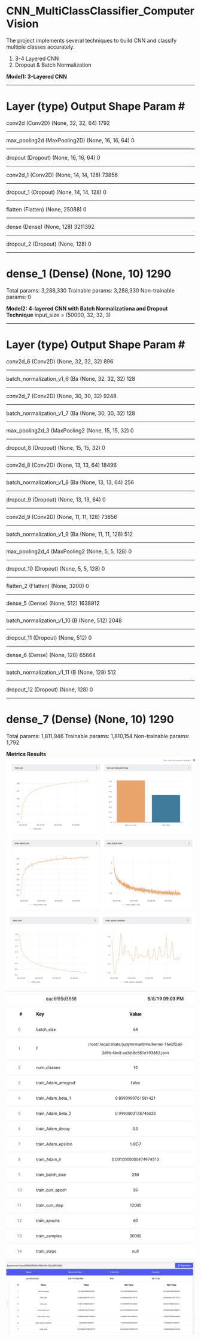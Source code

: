 # CNN_MultiClassClassifier_ComputerVision
The project implements several techniques to build CNN and classify multiple classes accurately.
1. 3-4 Layered CNN
2. Dropout & Batch Normalization

**Model1: 3-Layered CNN**
_________________________________________________________________
Layer (type)                 Output Shape              Param #   
=================================================================
conv2d (Conv2D)              (None, 32, 32, 64)        1792      
_________________________________________________________________
max_pooling2d (MaxPooling2D) (None, 16, 16, 64)        0         
_________________________________________________________________
dropout (Dropout)            (None, 16, 16, 64)        0         
_________________________________________________________________
conv2d_1 (Conv2D)            (None, 14, 14, 128)       73856     
_________________________________________________________________
dropout_1 (Dropout)          (None, 14, 14, 128)       0         
_________________________________________________________________
flatten (Flatten)            (None, 25088)             0         
_________________________________________________________________
dense (Dense)                (None, 128)               3211392   
_________________________________________________________________
dropout_2 (Dropout)          (None, 128)               0         
_________________________________________________________________
dense_1 (Dense)              (None, 10)                1290      
=================================================================
Total params: 3,288,330
Trainable params: 3,288,330
Non-trainable params: 0

**Model2: 4-layered CNN with Batch Normalizationa and Dropout Technique**
input_size = (50000, 32, 32, 3)
_________________________________________________________________
Layer (type)                 Output Shape              Param #   
=================================================================
conv2d_6 (Conv2D)            (None, 32, 32, 32)        896       
_________________________________________________________________
batch_normalization_v1_6 (Ba (None, 32, 32, 32)        128       
_________________________________________________________________
conv2d_7 (Conv2D)            (None, 30, 30, 32)        9248      
_________________________________________________________________
batch_normalization_v1_7 (Ba (None, 30, 30, 32)        128       
_________________________________________________________________
max_pooling2d_3 (MaxPooling2 (None, 15, 15, 32)        0         
_________________________________________________________________
dropout_8 (Dropout)          (None, 15, 15, 32)        0         
_________________________________________________________________
conv2d_8 (Conv2D)            (None, 13, 13, 64)        18496     
_________________________________________________________________
batch_normalization_v1_8 (Ba (None, 13, 13, 64)        256       
_________________________________________________________________
dropout_9 (Dropout)          (None, 13, 13, 64)        0         
_________________________________________________________________
conv2d_9 (Conv2D)            (None, 11, 11, 128)       73856     
_________________________________________________________________
batch_normalization_v1_9 (Ba (None, 11, 11, 128)       512       
_________________________________________________________________
max_pooling2d_4 (MaxPooling2 (None, 5, 5, 128)         0         
_________________________________________________________________
dropout_10 (Dropout)         (None, 5, 5, 128)         0         
_________________________________________________________________
flatten_2 (Flatten)          (None, 3200)              0         
_________________________________________________________________
dense_5 (Dense)              (None, 512)               1638912   
_________________________________________________________________
batch_normalization_v1_10 (B (None, 512)               2048      
_________________________________________________________________
dropout_11 (Dropout)         (None, 512)               0         
_________________________________________________________________
dense_6 (Dense)              (None, 128)               65664     
_________________________________________________________________
batch_normalization_v1_11 (B (None, 128)               512       
_________________________________________________________________
dropout_12 (Dropout)         (None, 128)               0         
_________________________________________________________________
dense_7 (Dense)              (None, 10)                1290      
=================================================================
Total params: 1,811,946
Trainable params: 1,810,154
Non-trainable params: 1,792

**Metrics Results**
![1](output/1.png)
![2](output/2.png)
![3](output/3.png)
![4](output/4.png)
![5](output/5.png)
